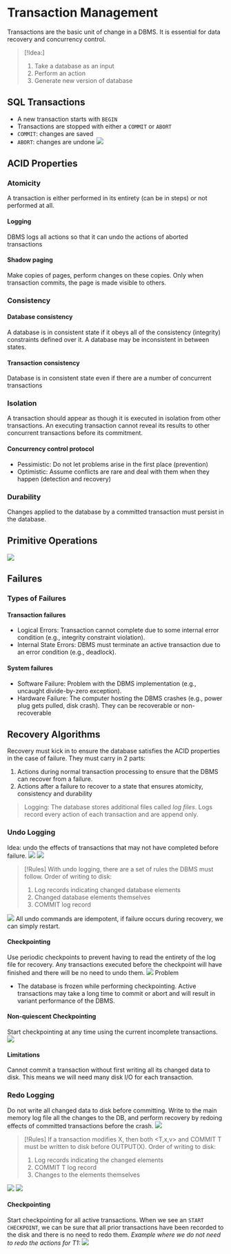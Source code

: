 # Transaction Management
Transactions are the basic unit of change in a DBMS. It is essential for data recovery and concurrency control.
>[!Idea:]
>1. Take a database as an input
>2. Perform an action
>3. Generate new version of database
## SQL Transactions
- A new transaction starts with `BEGIN`
- Transactions are stopped with either a `COMMIT` or `ABORT`
- `COMMIT`: changes are saved
- `ABORT`: changes are undone
![](https://i.imgur.com/rc3m2AF.png)
## ACID Properties
###  Atomicity
A transaction is either performed in its entirety (can be in steps) or not performed at all.
#### Logging
DBMS logs all actions so that it can undo the actions of aborted transactions
#### Shadow paging
Make copies of pages, perform changes on these copies. Only when transaction commits, the page is made visible to others.
### Consistency
#### Database consistency
A database is in consistent state if it obeys all of the consistency (integrity) constraints defined over it. A database may be inconsistent in between states.
#### Transaction consistency
Database is in consistent state even if there are a number of concurrent transactions
### Isolation
A transaction should appear as though it is executed in isolation from other transactions. An executing transaction cannot reveal its results to other concurrent transactions before its commitment.
#### Concurrency control protocol
- Pessimistic: Do not let problems arise in the first place (prevention)
- Optimistic: Assume conflicts are rare and deal with them when they happen (detection and recovery)
### Durability
Changes applied to the database by a committed transaction must persist in the database.
## Primitive Operations
![](https://i.imgur.com/O5iaevr.png)
## Failures
### Types of Failures
#### Transaction failures
- Logical Errors: Transaction cannot complete due to some internal error condition (e.g., integrity constraint violation).
- Internal State Errors: DBMS must terminate an active transaction due to an error condition (e.g., deadlock).
#### System failures
- Software Failure: Problem with the DBMS implementation (e.g., uncaught divide-by-zero exception).
- Hardware Failure: The computer hosting the DBMS crashes (e.g., power plug gets pulled, disk crash). They can be recoverable or non-recoverable
## Recovery Algorithms
Recovery must kick in to ensure the database satisfies the ACID properties in the case of failure. They must carry in 2 parts:
1. Actions during normal transaction processing to ensure that the DBMS can recover from a failure.
2. Actions after a failure to recover to a state that ensures atomicity, consistency and durability

> Logging:
> The database stores additional files called *log files*. Logs record every action of each transaction and are append only.
### Undo Logging
Idea: undo the effects of transactions that may not have completed before failure.
![](https://i.imgur.com/805J1ia.png)
![](https://i.imgur.com/TECxSmC.png)
> [!Rules]
> With undo logging, there are a set of rules the DBMS must follow. Order of writing to disk:
> 1. Log records indicating changed database elements
> 2. Changed database elements themselves
> 3. COMMIT log record

![](https://i.imgur.com/9i2OUpZ.png)
All undo commands are idempotent, if failure occurs during recovery, we can simply restart.
#### Checkpointing
Use periodic checkpoints to prevent having to read the entirety of the log file for recovery. Any transactions executed before the checkpoint will have finished and there will be no need to undo them.
![](https://i.imgur.com/Z54jfvB.png)
Problem
- The database is frozen while performing checkpointing. Active transactions may take a long time to commit or abort and will result in variant performance of the DBMS.
#### Non-quiescent Checkpointing
Start checkpointing at any time using the current incomplete transactions.
![](https://i.imgur.com/3uaHcFg.png)
#### Limitations
Cannot commit a transaction without first writing all its changed data to disk. This means we will need many disk I/O for each transaction.
### Redo Logging
Do not write all changed data to disk before committing. Write to the main memory log file all the changes to the DB, and perform recovery by redoing effects of committed transactions before the crash.
![](https://i.imgur.com/Zhule0H.png)
> [!Rules]
> If a transaction modifies X, then both <T,x,v> and COMMIT T must be written to disk before OUTPUT(X). Order of writing to disk:
> 1. Log records indicating the changed elements
> 2. COMMIT T log record
> 3. Changes to the elements themselves

![](https://i.imgur.com/WuYLOdQ.png)
![](https://i.imgur.com/RMa262e.png)
#### Checkpointing
Start checkpointing for all active transactions. When we see an `START CHECKPOINT`, we can be sure that all prior transactions have been recorded to the disk and there is no need to redo them. 
*Example where we do not need to redo the actions for T1:*
![](https://i.imgur.com/MCReHYm.png)




